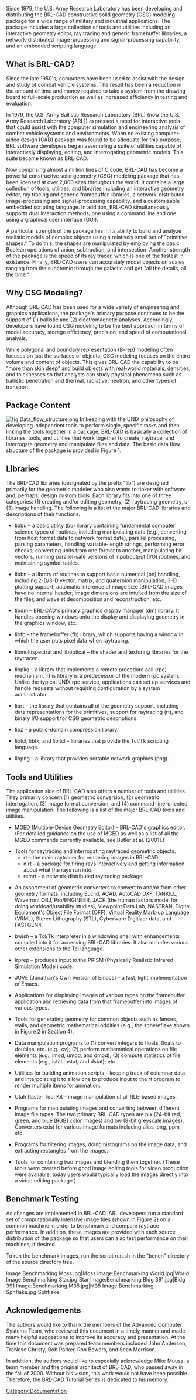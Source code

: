 Since 1979, the U.S. Army Research Laboratory has been developing and
distributing the BRL-CAD constructive solid geometry (CSG) modeling
package for a wide range of military and industrial applications. The
package includes a large collection of tools and utilities including an
interactive geometry editor, ray tracing and generic framebuffer
libraries, a network-distributed image-processing and signal-processing
capability, and an embedded scripting language.

## What is BRL-CAD?

Since the late 1950's, computers have been used to assist with the
design and study of combat vehicle systems. The result has been a
reduction in the amount of time and money required to take a system from
the drawing board to full-scale production as well as increased
efficiency in testing and evaluation.

In 1979, the U.S. Army Ballistic Research Laboratory (BRL) (now the U.S.
Army Research Laboratory \[ARL\]) expressed a need for interactive tools
that could assist with the computer simulation and engineering analysis
of combat vehicle systems and environments. When no existing
computer-aided design (CAD) package was found to be adequate for this
purpose, BRL software developers began assembling a suite of utilities
capable of interactively displaying, editing, and interrogating
geometric models. This suite became known as BRL-CAD.

Now comprising almost a million lines of C code, BRL-CAD has become a
powerful constructive solid geometry (CSG) modeling package that has
been licensed at over 2,000 sites throughout the world. It contains a
large collection of tools, utilities, and libraries including an
interactive geometry editor, ray tracing and generic framebuffer
libraries, a network-distributed image-processing and signal-processing
capability, and a customizable embedded scripting language. In addition,
BRL-CAD simultaneously supports dual interaction methods, one using a
command line and one using a graphical user interface (GUI).

A particular strength of the package lies in its ability to build and
analyze realistic models of complex objects using a relatively small set
of "primitive shapes." To do this, the shapes are manipulated by
employing the basic Boolean operations of union, subtraction, and
intersection. Another strength of the package is the speed of its ray
tracer, which is one of the fastest in existence. Finally, BRL-CAD users
can accurately model objects on scales ranging from the subatomic
through the galactic and get "all the details, all the time."

## Why CSG Modeling?

Although BRL-CAD has been used for a wide variety of engineering and
graphics applications, the package's primary purpose continues to be the
support of (1) ballistic and (2) electromagnetic analyses. Accordingly,
developers have found CSG modeling to be the best approach in terms of
model accuracy, storage efficiency, precision, and speed of
computational analysis.

While polygonal and boundary representation (B-rep) modeling often
focuses on just the surfaces of objects, CSG modeling focuses on the
entire volume and content of objects. This gives BRL-CAD the capability
to be "more than skin deep" and build objects with real-world materials,
densities, and thicknesses so that analysts can study physical phenomena
such as ballistic penetration and thermal, radiative, neutron, and other
types of transport.

## Package Content

![](Data_flow_structure.png "fig:Data_flow_structure.png") In keeping
with the UNIX philosophy of developing independent tools to perform
single, specific tasks and then linking the tools together in a package,
BRL-CAD is basically a collection of libraries, tools, and utilities
that work together to create, raytrace, and interrogate geometry and
manipulate files and data. The basic data flow structure of the package
is provided in Figure 1.

## Libraries

The BRL-CAD libraries (designated by the prefix "lib") are designed
primarily for the geometric modeler who also wants to tinker with
software and, perhaps, design custom tools. Each library fits into one
of three categories: (1) creating and/or editing geometry, (2)
raytracing geometry, or (3) image handling. The following is a list of
the major BRL-CAD libraries and descriptions of their functions.

-   libbu – a basic utility (bu) library containing fundamental computer
    science types of routines, including manipulating data (e.g.,
    converting from host format data to network format data), parallel
    processing, parsing parameters, handling variable-length strings,
    performing error checks, converting units from one format to
    another, manipulating bit vectors, running parallel-safe versions of
    input/output (I/O) routines, and maintaining symbol tables.

<!-- -->

-   libbn – a library of routines to support basic numerical (bn)
    handling, including 2-D/3-D vector, matrix, and quaternion
    manipulation; 3-D plotting support; automatic inference of image
    size (BRL-CAD images have no internal header; image dimensions are
    intuited from the size of the file); and wavelet decomposition and
    reconstruction, etc.

<!-- -->

-   libdm – BRL-CAD's primary graphics display manager (dm) library. It
    handles opening windows onto the display and displaying geometry in
    the graphics window, etc.

<!-- -->

-   libfb – the framebuffer (fb) library, which supports having a window
    in which the user puts pixel data when raytracing.

<!-- -->

-   libmultispectral and liboptical – the shader and texturing libraries
    for the raytracer.

<!-- -->

-   libpkg – a library that implements a remote procedure call (rpc)
    mechanism. This library is a predecessor of the modern rpc system.
    Unlike the typical UNIX rpc service, applications can set up
    services and handle requests without requiring configuration by a
    system administrator.

<!-- -->

-   librt – the library that contains all of the geometry support,
    including data representations for the primitives, support for
    raytracing (rt), and binary I/O support for CSG geometric
    descriptions.

<!-- -->

-   libz – a public-domain compression library.

<!-- -->

-   libtcl, libtk, and libitcl – libraries that provide the Tcl/Tk
    scripting language.

<!-- -->

-   libpng – a library that provides portable network graphics (png).

## Tools and Utilities

The application side of BRL-CAD also offers a number of tools and
utilities. They primarily concern (1) geometric conversion, (2)
geometric interrogation, (3) image format conversion, and (4)
command-line-oriented image manipulation. The following is a list of the
major BRL-CAD tools and utilities.

-   MGED (Multiple-Device Geometry Editor) – BRL-CAD's graphics editor.
    (For detailed guidance on the use of MGED as well as a list of all
    the MGED commands currently available, see Butler et al. \[2001\].)

<!-- -->

-   Tools for raytracing and interrogating raytraced geometric objects.
    -   rt – the main raytracer for rendering images in BRL-CAD.
    -   nirt – a package for firing rays interactively and getting
        information about what the rays run into.
    -   remrt – a network-distributed raytracing package.

<!-- -->

-   An assortment of geometric converters to convert to and/or from
    other geometry formats, including Euclid, ACAD, AutoCAD DXF,
    TANKILL, Wavefront OBJ, Pro/ENGINEER, JACK (the human factors model
    for doing workload/usability studies), Viewpoint Data Lab, NASTRAN,
    Digital Equipment's Object File Format (OFF), Virtual Reality
    Mark-up Language (VRML), Stereo Lithography (STL), Cyberware
    Digitizer data, and FASTGEN4.

<!-- -->

-   bwish – a Tcl/Tk interpreter in a windowing shell with enhancements
    compiled into it for accessing BRL-CAD libraries. It also includes
    various other extensions to the Tcl language.

<!-- -->

-   irprep – produces input to the PRISM (Physically Realistic Infrared
    Simulation Model) code.

<!-- -->

-   JOVE (Jonathan's Own Version of Emacs) – a fast, light
    implementation of Emacs.

<!-- -->

-   Applications for displaying images of various types on the
    framebuffer application and retrieving data from that framebuffer
    into images of various types.

<!-- -->

-   Tools for generating geometry for common objects such as fences,
    walls, and geometric mathematical oddities (e.g., the sphereflake
    shown in Figure 2 in Section 4).

<!-- -->

-   Data manipulation programs to (1) convert integers to floats, floats
    to doubles, etc. (e.g., cv); (2) perform mathematical operations on
    file elements (e.g., imod, umod, and dmod); (3) compute statistics
    of file elements (e.g., istat, ustat, and dstat); etc.

<!-- -->

-   Utilities for building animation scripts – keeping track of columnar
    data and interpolating it to allow one to produce input to the rt
    program to render multiple items for animation.

<!-- -->

-   Utah Raster Tool Kit – image manipulation of all RLE-based images.

<!-- -->

-   Programs for manipulating images and converting between different
    image file types. The two primary BRL-CAD types are pix (24-bit red,
    green, and blue \[RGB\] color images) and bw (8-bit greyscale
    images). Converters exist for various image formats including alias,
    png, ppm, etc.

<!-- -->

-   Programs for filtering images, doing histograms on the image data,
    and extracting rectangles from the images.

<!-- -->

-   Tools for combining two images and blending them together. (These
    tools were created before good image editing tools for video
    production were available; today users would typically load the
    images directly into a video editing package.)

## Benchmark Testing

As changes are implemented in BRL-CAD, ARL developers run a standard set
of computationally intensive image files (shown in Figure 2) on a common
machine in order to benchmark and compare raytrace performance. In
addition, these images are provided with each source distribution of the
package so that users can also test performance on their machines, if
desired.

To run the benchmark images, run the script run.sh in the "bench"
directory of the source directory tree.

Image:Benchmarking Moss.jpg\|Moss Image:Benchmarking World.jpg\|World
Image:Benchmarking Star.jpg\|Star Image:Benchmarking Bldg 391.jpg\|Bldg
391 Image:Benchmarking M35.jpg\|M35 Image:Benchmarking
Sphflake.jpg\|Sphflake

## Acknowledgements

The authors would like to thank the members of the Advanced Computer
Systems Team, who reviewed this document in a timely manner and made
many helpful suggestions to improve its accuracy and presentation. At
the time this document was prepared team members included John Anderson,
TraNese Christy, Bob Parker, Ron Bowers, and Sean Morrison.

In addition, the authors would like to especially acknowledge Mike
Muuss, a team member and the original architect of BRL-CAD, who passed
away in the fall of 2000. Without his vision, this work would not have
been possible. Therefore, the BRL-CAD Tutorial Series is dedicated to
his memory.

[Category:Documentation](Category:Documentation "wikilink")
